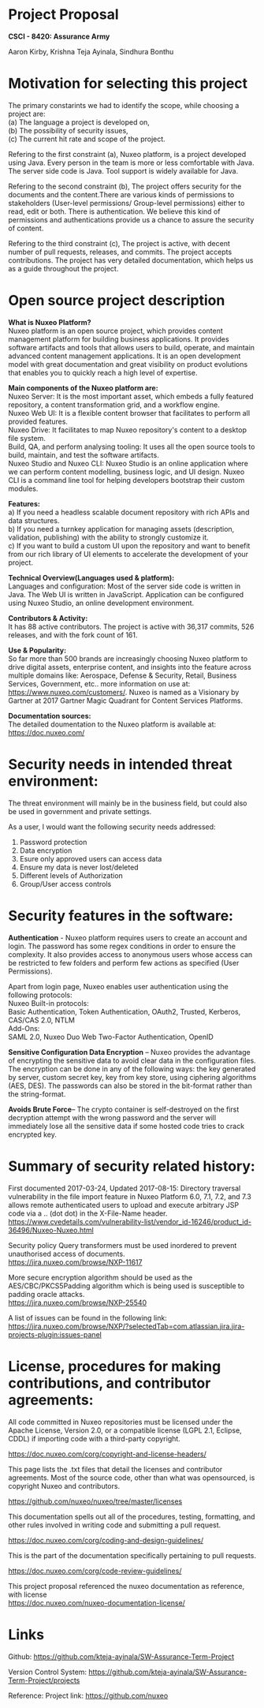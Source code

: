 # Project Proposal
**CSCI - 8420:  Assurance Army**

Aaron Kirby, Krishna Teja Ayinala, Sindhura Bonthu          

# Motivation for selecting this project

The primary constarints we had to identify the scope, while choosing a project are: </br>
(a) The language a project is developed on,</br>
(b) The possibility of  security issues,</br>
(c) The current hit rate and scope of the project.

Refering to the first constraint (a), 
Nuxeo platform,  is a project developed using Java. Every person in the team is more or less comfortable with Java. The server side code is Java. Tool support is widely available for Java.

Refering to the second constraint (b),
The project offers security for the documents and the content.There are various kinds of permissions to stakeholders (User-level permissions/ Group-level permissions) either to read, edit or both. There is authentication. We believe this kind of permissions and authentications provide us a chance to assure the security of content.

Refering to the third constraint (c),
The project is active, with decent number of pull requests, releases, and commits. The project accepts contributions. The project has very detailed documentation, which helps us as a guide throughout the project. 

# Open source project description

**What is Nuxeo Platform?**</br>
Nuxeo platform is an open source project, which provides content management platform for building business applications. It provides software artifacts and tools that allows users to build, operate, and maintain advanced content management applications. It is an open development model with great documentation and great visibility on product evolutions that enables you to quickly reach a high level of expertise.

**Main components of the Nuxeo platform are:**</br>
Nuxeo Server: It is the most important asset, which embeds a fully featured repository, a content transformation grid, and a workflow engine.</br> 
Nuxeo Web UI: It is a flexible content browser that facilitates to perform all provided features.</br>
Nuxeo Drive: It facilitates to map Nuxeo repository's content to a desktop file system.</br>
Build, QA, and perform analysing tooling: It uses all the open source tools to build, maintain, and test the software artifacts.</br>
Nuxeo Studio and Nuxeo CLI: Nuxeo Studio is an online application where we can perform content modelling, business logic, and UI design.  Nuxeo CLI is a command line tool for helping developers bootstrap their custom modules.</br>

**Features:**</br>
a) If you need a headless scalable document repository with rich APIs and data structures.</br>
b) If you need a turnkey application for managing assets (description, validation, publishing) with the ability to strongly customize it.</br>
c) If you want to build a custom UI upon the repository and want to benefit from our rich library of UI elements to accelerate the development of your project.  </br>

**Technical Overview(Languages used & platform):**</br>
Languages and configuration: Most of the server side code is written in Java.  The Web UI is written in JavaScript. Application can be configured using Nuxeo Studio, an online development environment.

**Contributors & Activity:** </br>
It has 88 active contributors. The project is active with 36,317 commits, 526 releases, and with the fork count of 161.

**Use & Popularity:**</br>
So far more than 500 brands are increasingly choosing Nuxeo platform to drive digital assets, enterprise content, and insights into the feature across multiple domains like: Aerospace, Defense & Security, Retail, Business Services, Government, etc.. more information on use at: https://www.nuxeo.com/customers/.  Nuxeo is named as a Visionary by Gartner at 2017 Gartner Magic Quadrant for Content Services Platforms.

**Documentation sources:**</br>
The detailed doumentation to the Nuxeo platform is available at: https://doc.nuxeo.com/

# Security needs in intended threat environment:

The threat environment will mainly be in the business field, but could also be used in government and private settings.

As a user, I would want the following security needs addressed:

1. Password protection
2. Data encryption
3. Esure only approved users can access data
4. Ensure my data is never lost/deleted
5. Different levels of Authorization
6. Group/User access controls

# Security features in the software:

**Authentication** - Nuxeo platform requires users to create an account and login. The password has some regex conditions in order to ensure the complexity. It also provides access to anonymous users whose access can be restricted to few folders and perform few actions as specified (User Permissions).</br>

Apart from login page, Nuxeo enables user authentication using the following protocols:</br>
Nuxeo Built-in protocols:</br>
Basic Authentication, Token Authentication, OAuth2, Trusted, Kerberos, CAS/CAS 2.0, NTLM</br>
Add-Ons:</br>
SAML 2.0, Nuxeo Duo Web Two-Factor Authentication, OpenID

**Sensitive Configuration Data Encryption** – Nuxeo provides the advantage of encrypting the sensitive data to avoid clear data in the configuration files. The encryption can be done in any of the following ways: the key generated by server, custom secret key, key from key store, using ciphering algorithms (AES, DES). The passwords can also be stored in the bit-format rather than the string-format.</br>

**Avoids Brute Force**– The crypto container is self-destroyed on the first decryption attempt with the wrong password and the server will immediately lose all the sensitive data if some hosted code tries to crack encrypted key.

# Summary of security related history:

First documented 2017-03-24,	Updated 2017-08-15: Directory traversal vulnerability in the file import feature in Nuxeo Platform 6.0, 7.1, 7.2, and 7.3 allows remote authenticated users to upload and execute arbitrary JSP code via a .. (dot dot) in the X-File-Name header.</br>
https://www.cvedetails.com/vulnerability-list/vendor_id-16246/product_id-36496/Nuxeo-Nuxeo.html

Security policy Query transformers must be used inordered to prevent unauthorised access of documents.</br>
https://jira.nuxeo.com/browse/NXP-11617

More secure encryption algorithm should be used as the AES/CBC/PKCS5Padding algorithm which is being used is susceptible to padding oracle attacks.</br>
https://jira.nuxeo.com/browse/NXP-25540<br>

A list of issues can be found in the following link:<br>
https://jira.nuxeo.com/browse/NXP/?selectedTab=com.atlassian.jira.jira-projects-plugin:issues-panel

# License, procedures for making contributions, and contributor agreements:

All code committed in Nuxeo repositories must be licensed under the Apache License, Version 2.0, or a compatible license (LGPL 2.1, Eclipse, CDDL) if importing code with a third-party copyright. 

https://doc.nuxeo.com/corg/copyright-and-license-headers/

This page lists the .txt files that detail the licenses and contributor agreements. Most of the source code, other than what was opensourced, is copyright Nuxeo and contributors.

https://github.com/nuxeo/nuxeo/tree/master/licenses

This documentation spells out all of the procedures, testing, formatting, and other rules involved in writing code and submitting a pull request.

https://doc.nuxeo.com/corg/coding-and-design-guidelines/

This is the part of the documentation specifically pertaining to pull requests.

https://doc.nuxeo.com/corg/code-review-guidelines/

This project proposal referenced the nuxeo documentation as reference, with license</br>
https://doc.nuxeo.com/nuxeo-documentation-license/

# Links

Github:  https://github.com/kteja-ayinala/SW-Assurance-Term-Project

Version Control System: https://github.com/kteja-ayinala/SW-Assurance-Term-Project/projects

Reference: Project link: https://github.com/nuxeo
